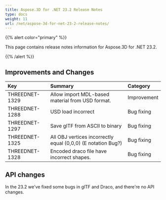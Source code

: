 ```yaml
---
title: Aspose.3D for .NET 23.2 Release Notes
type: docs
weight: 11
url: /net/aspose-3d-for-net-23-2-release-notes/
---
```


{{% alert color="primary" %}}

This page contains release notes information for Aspose.3D for .NET 23.2.

{{% /alert %}}
## **Improvements and Changes**

|**Key**|**Summary**|**Category**|
| :- | :- | :- |
| THREEDNET-1329 | Allow import MDL-based material from USD format. | Improvement |
| THREEDNET-1288 | USD load incorrect | Bug fixing |
| THREEDNET-1297 | Save glTF from ASCII to binary | Bug fixing |
| THREEDNET-1325 | All OBJ vertices incorrectly equal (0,0,0) (E notation Bug?) | Bug fixing |
| THREEDNET-1328 | Encoded draco file have incorrect shapes. | Bug fixing |

## API changes ##

In the 23.2 we've fixed some bugs in glTF and Draco, and there're no API changes.
